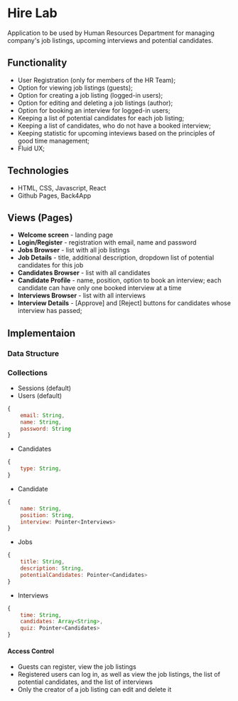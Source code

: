 # Hire Lab
Application to be used by Human Resources Department for managing company's job listings, upcoming interviews and potential candidates.

## Functionality
* User Registration (only for members of the HR Team);
* Option for viewing job listings (guests);
* Option for creating a job listing (logged-in users);
* Option for editing and deleting a job listings (author);
* Option for booking an interview for logged-in users;
* Keeping a list of potential candidates for each job listing;
* Keeping a list of candidates, who do not have a booked interview;
* Keeping statistic for upcoming inteviews based on the principles of good time management;
* Fluid UX;

## Technologies
* HTML, CSS, Javascript, React
* Github Pages, Back4App

## Views (Pages)
* **Welcome screen** - landing page
* **Login/Register** - registration with email, name and password
* **Jobs Browser** - list with all job listings
* **Job Details** - title, additional description, dropdown list of potential candidates for this job
* **Candidates Browser** - list with all candidates
* **Candidate Profile** - name, position, option to book an interview; each candidate can have only one booked interview at a time
* **Interviews Browser** - list with all interviews
* **Interview Details** - [Approve] and [Reject] buttons for candidates whose interview has passed;


## Implementaion
### Data Structure
### Collections
* Sessions (default)
* Users (default)
```javascript
{
    email: String,
    name: String, 
    password: String
}
```

* Candidates
```javascript
{
    type: String,
}
```

* Candidate
```javascript
{
    name: String,
    position: String, 
    interview: Pointer<Interviews>
}
```

* Jobs
```javascript
{
    title: String,
    description: String, 
    potentialCandidates: Pointer<Candidates>
}
```

* Interviews
```javascript
{
    time: String,
    candidates: Array<String>,
    quiz: Pointer<Candidates> 
}
```

#### Access Control
* Guests can register, view the job listings
*  Registered users can log in, as well as view the job listings, the list of potential candidates, and the list of interviews
* Only the creator of a job listing can edit and delete it
